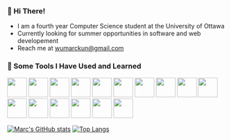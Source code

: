 ### 👋 Hi There!

* I am a fourth year Computer Science student at the University of Ottawa
* Currently looking for summer opportunities in software and web developement 
* Reach me at wumarckun@gmail.com

### 🚀 Some Tools I Have Used and Learned
<p align="left">
  <img src="https://cdn.jsdelivr.net/gh/devicons/devicon/icons/react/react-original.svg"  width="45" height="45"/>
  <img src="https://cdn.jsdelivr.net/gh/devicons/devicon/icons/javascript/javascript-original.svg"  width="45" height="45"/>
  <img src="https://cdn.jsdelivr.net/gh/devicons/devicon/icons/typescript/typescript-original.svg"  width="45" height="45"/>
  <img src="https://cdn.jsdelivr.net/gh/devicons/devicon/icons/nodejs/nodejs-original.svg"  width="45" height="45"/>
  <img src="https://cdn.jsdelivr.net/gh/devicons/devicon/icons/mongodb/mongodb-original.svg"  width="45" height="45"/>
  <img src="https://cdn.jsdelivr.net/gh/devicons/devicon/icons/sequelize/sequelize-original.svg"  width="45" height="45"/>
  <img src="https://cdn.jsdelivr.net/gh/devicons/devicon/icons/bootstrap/bootstrap-original.svg"  width="45" height="45"/>
  <img src="https://cdn.jsdelivr.net/gh/devicons/devicon/icons/html5/html5-original.svg"  width="45" height="45"/>
  <img src="https://cdn.jsdelivr.net/gh/devicons/devicon/icons/express/express-original.svg"  width="45" height="45"/>
  <img src="https://cdn.jsdelivr.net/gh/devicons/devicon/icons/css3/css3-original.svg"  width="45" height="45"/>
  <img src="https://cdn.jsdelivr.net/gh/devicons/devicon/icons/android/android-original.svg"  width="45" height="45"/>
  <img src="https://cdn.jsdelivr.net/gh/devicons/devicon/icons/java/java-original.svg"  width="45" height="45"/>
  <img src="https://cdn.jsdelivr.net/gh/devicons/devicon/icons/go/go-original.svg"  width="45" height="45"/>
  <img src="https://cdn.jsdelivr.net/gh/devicons/devicon/icons/python/python-original.svg"  width="45" height="45"/>
  <img src="https://cdn.jsdelivr.net/gh/devicons/devicon/icons/vscode/vscode-original.svg"  width="45" height="45"/>
  <img src="https://cdn.jsdelivr.net/gh/devicons/devicon/icons/arduino/arduino-original.svg"  width="45" height="45"/>
</p>


[![Marc's GitHub stats](https://github-readme-stats.vercel.app/api?username=wumarc)](https://github.com/wumarc/github-readme-stats)
[![Top Langs](https://github-readme-stats.vercel.app/api/top-langs/?username=wumarc&hide_progress=true)](https://github.com/wumarc/github-readme-stats)
<!-- [![Marc's wakatime stats](https://github-readme-stats.vercel.app/api/wakatime?username=wumarc)](https://github.com/wumarc/github-readme-stats) -->


